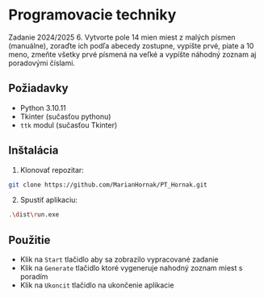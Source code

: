 # Programovacie techniky

Zadanie 2024/2025
6.  Vytvorte pole 14 mien miest z malých písmen (manuálne), zoraďte ich podľa abecedy zostupne, vypíšte prvé, piate a 10 meno, zmeňte všetky prvé písmená na veľké a vypíšte náhodný zoznam aj poradovými číslami.

## Požiadavky 

- Python 3.10.11
- Tkinter (sučasťou pythonu)
- `ttk` modul (sučasťou Tkinter)

## Inštalácia

1. Klonovať repozitar:
```sh
git clone https://github.com/MarianHornak/PT_Hornak.git
```

2. Spustiť aplikaciu:
```sh
.\dist\run.exe
```

## Použitie

- Klik na `Start` tlačidlo aby sa zobrazilo vypracované zadanie
- Klik na `Generate` tlačidlo ktoré vygeneruje nahodný zoznam miest s poradím
- Klik na `Ukoncit` tlačidlo na ukončenie aplikacie